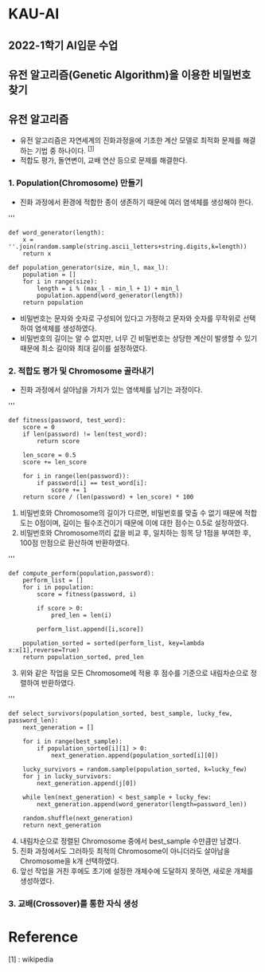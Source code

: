 # KAU-AI
## 2022-1학기 AI입문 수업

## 유전 알고리즘(Genetic Algorithm)을 이용한 비밀번호 찾기

## 유전 알고리즘
- 유전 알고리즘은 자연세계의 진화과정을에 기초한 계산 모델로 최적화 문제를 해결하는 기법 중 하나이다. <sup>[[1]](#footnote_1)</sup>
- 적합도 평가, 돌연변이, 교배 연산 등으로 문제를 해결한다. 


### 1. Population(Chromosome) 만들기

- 진화 과정에서 환경에 적합한 종이 생존하기 때문에 여러 염색체를 생성해야 한다.

'''

    def word_generator(length):
        x = ''.join(random.sample(string.ascii_letters+string.digits,k=length))
        return x

    def population_generator(size, min_l, max_l):
        population = []
        for i in range(size):
            length = i % (max_l - min_l + 1) + min_l
            population.append(word_generator(length))
        return population


- 비밀번호는 문자와 숫자로 구성되어 있다고 가정하고 문자와 숫자를 무작위로 선택하여 염색체를 생성하였다.
- 비밀번호의 길이는 알 수 없지만, 너무 긴 비밀번호는 상당한 계산이 발생할 수 있기 때문에 최소 길이와 최대 길이를 설정하였다.


### 2. 적합도 평가 및 Chromosome 골라내기
- 진화 과정에서 살아남을 가치가 있는 염색체를 남기는 과정이다.

'''

    def fitness(password, test_word):
        score = 0
        if len(password) != len(test_word):
            return score

        len_score = 0.5
        score += len_score

        for i in range(len(password)):
            if password[i] == test_word[i]:
                score += 1
        return score / (len(password) + len_score) * 100
        
1. 비밀번호와 Chromosome의 길이가 다르면, 비밀번호를 맞출 수 없기 때문에 적합도는 0점이며, 
길이는 필수조건이기 때문에 이에 대한 점수는 0.5로 설정하였다.
2. 비밀번호와 Chromosome끼리 값을 비교 후, 일치하는 힝목 당 1점을 부여한 후, 100점 만점으로 환산하여 반환하였다.


'''
        
    def compute_perform(population,password):
        perform_list = []
        for i in population:
            score = fitness(password, i)

            if score > 0:
                pred_len = len(i)

            perform_list.append([i,score])

        population_sorted = sorted(perform_list, key=lambda x:x[1],reverse=True)
        return population_sorted, pred_len
        
        
3. 위와 같은 작업을 모든 Chromosome에 적용 후 점수를 기준으로 내림차순으로 정렬하여 반환하였다.


'''     
        
    def select_survivors(population_sorted, best_sample, lucky_few, password_len):
        next_generation = []

        for i in range(best_sample):
            if population_sorted[i][1] > 0:
                next_generation.append(population_sorted[i][0])

        lucky_survivors = random.sample(population_sorted, k=lucky_few)
        for j in lucky_survivors:
            next_generation.append(j[0])

        while len(next_generation) < best_sample + lucky_few:
            next_generation.append(word_generator(length=password_len))

        random.shuffle(next_generation)
        return next_generation        


4. 내림차순으로 정렬된 Chromosome 중에서 best_sample 수만큼만 남겼다.
5. 진화 과정에서도 그러하듯 최적의 Chromosome이 아니더라도 살아남을 Chromosome을 k개 선택하였다.
6. 앞선 작업을 거친 후에도 초기에 설정한 개체수에 도달하지 못하면, 새로운 개체를 생성하였다.
        

### 3. 교배(Crossover)를 통한 자식 생성




    



 # Reference
<a name="footnote_1">[1]</a>  :  wikipedia

